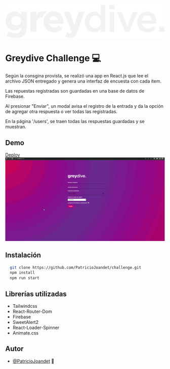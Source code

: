 
![Logo](https://raw.githubusercontent.com/PatricioJoandet/challenge/master/public/logo.png)


# Greydive Challenge 💻
Según la consgina provista, se realizó una app en React.js que lee el archivo JSON entregado y genera una interfaz de encuesta con cada ítem.

Las repuestas registradas son guardadas en una base de datos de Firebase.

Al presionar "Enviar", un modal avisa el registro de la entrada y da la opción de agregar otra respuesta o ver todas las registradas.

En la página '/users', se traen todas las respuestas guardadas y se muestran.



## Demo
[Deploy](https://challengegreydive-beta.vercel.app)
![Gif Demo](https://github.com/PatricioJoandet/challenge/blob/master/public/challenge.gif)



## Instalación

```bash
  git clone https://github.com/PatricioJoandet/challenge.git
  npm install
  npm run start
```
## Librerías utilizadas

- Tailwindcss
- React-Router-Dom
- Firebase
- SweetAlert2
- React-Loader-Spinner
- Animate.css


## Autor

- [@PatricioJoandet](https://github.com/PatricioJoandet) 🚀

